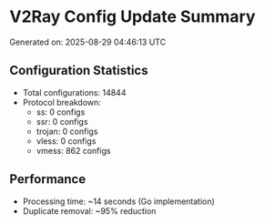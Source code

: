 # V2Ray Config Update Summary
Generated on: 2025-08-29 04:46:13 UTC

## Configuration Statistics
- Total configurations: 14844
- Protocol breakdown:
  - ss: 0 configs
  - ssr: 0 configs
  - trojan: 0 configs
  - vless: 0 configs
  - vmess: 862 configs

## Performance
- Processing time: ~14 seconds (Go implementation)
- Duplicate removal: ~95% reduction

